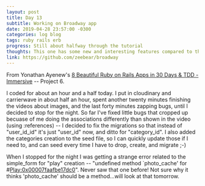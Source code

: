 ```yaml
---
layout: post
title: Day 13
subtitle: Working on Broadway app
date: 2019-04-28 23:57:00 -0300
categories: log blog
tags: ruby rails erb
progress: Still about halfway through the tutorial
thoughts: This one has some new and interesting features compared to the earlier apps
link: https://github.com/zeebear/broadway
---
```

From Yonathan Ayenew's [8 Beautiful Ruby on Rails Apps in 30 Days & TDD - Immersive](https://www.udemy.com/8-beautiful-ruby-on-rails-apps-in-30-days/) -- Project 6.

I coded for about an hour and a half today. I put in cloudinary and carrierwave in about half an hour, spent another twenty minutes finishing the videos about images, and the last forty minutes zapping bugs, until I decided to stop for the night. So far I've fixed little bugs that cropped up becuase of me doing the associations differently than shown in the video (using :references) -- I decided to fix the migrations so that instead of "user_id_id" it's just "user_id" now, and ditto for "category_id". I also added the categories creation to the seed file, so I can quickly update those if I need to, and can seed every time I have to drop, create, and migrate ;-)

When I stopped for the night I was getting a strange error related to the simple_form for "play" creation -- "undefined method `photo_cache' for #<Play:0x00007faafbe17dc0>". Never saw that one before! Not sure why it thinks 'photo_cache' should be a method…will look at that tomorrow.  
